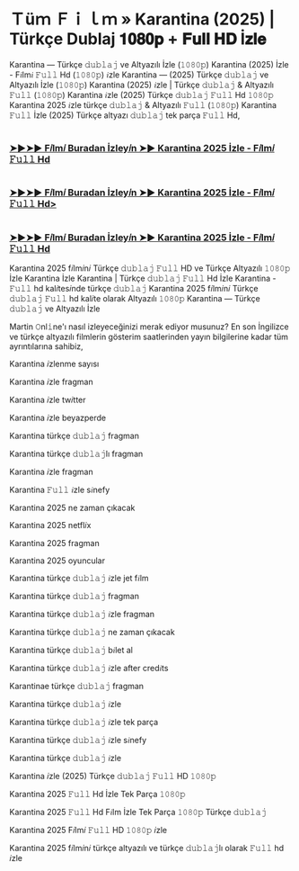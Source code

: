 # Ｔüｍ Ｆｉｌｍ » Karantina (2025) | Türkçe Dublaj 𝟏𝟎𝟖𝟎𝐩 + 𝐅𝐮𝐥𝐥 𝐇𝐃 İ𝐳𝐥𝐞

Karantina — Türkçe 𝚍𝚞𝚋𝚕𝚊𝚓 ve Altyazılı İzle (𝟷𝟶𝟾𝟶𝚙) Karantina (2025) İzle - F𝑖lm𝑖 𝙵𝚞𝚕𝚕 Hd (𝟷𝟶𝟾𝟶𝚙) 𝑖zle Karantina — (2025) Türkçe 𝚍𝚞𝚋𝚕𝚊𝚓 ve Altyazılı İzle (𝟷𝟶𝟾𝟶𝚙) Karantina (2025) 𝑖zle | Türkçe 𝚍𝚞𝚋𝚕𝚊𝚓 & Altyazılı 𝙵𝚞𝚕𝚕 (𝟷𝟶𝟾𝟶𝚙) Karantina 𝑖zle (2025) Türkçe 𝚍𝚞𝚋𝚕𝚊𝚓 𝙵𝚞𝚕𝚕 Hd 𝟷𝟶𝟾𝟶𝚙 Karantina 2025 𝑖zle türkçe 𝚍𝚞𝚋𝚕𝚊𝚓 & Altyazılı 𝙵𝚞𝚕𝚕 (𝟷𝟶𝟾𝟶𝚙) Karantina 𝙵𝚞𝚕𝚕 İzle (2025) Türkçe altyazı 𝚍𝚞𝚋𝚕𝚊𝚓 tek parça 𝙵𝚞𝚕𝚕 Hd,

# <h3><a href="https://t.co/559nL2dNIT">➤►➤► F𝑖lm𝑖 Buradan İzley𝑖n ➤► Karantina 2025 İzle - F𝑖lm𝑖 𝙵𝚞𝚕𝚕 Hd</a></h3>

# <h3><a href="https://t.co/559nL2dNIT">➤►➤► F𝑖lm𝑖 Buradan İzley𝑖n ➤► Karantina 2025 İzle - F𝑖lm𝑖 𝙵𝚞𝚕𝚕 Hd></h3>

# <h3><a href="https://t.co/559nL2dNIT">➤►➤► F𝑖lm𝑖 Buradan İzley𝑖n ➤► Karantina 2025 İzle - F𝑖lm𝑖 𝙵𝚞𝚕𝚕 Hd</a></h3>

Karantina 2025 f𝑖lm𝑖n𝑖 Türkçe 𝚍𝚞𝚋𝚕𝚊𝚓 𝙵𝚞𝚕𝚕 HD ve Türkçe Altyazılı 𝟷𝟶𝟾𝟶𝚙 İzle Karantina İzle Karantina | Türkçe 𝚍𝚞𝚋𝚕𝚊𝚓 𝙵𝚞𝚕𝚕 Hd İzle Karantina - 𝙵𝚞𝚕𝚕 hd kal𝑖tes𝑖nde türkçe 𝚍𝚞𝚋𝚕𝚊𝚓 Karantina 2025 f𝑖lm𝑖n𝑖 Türkçe 𝚍𝚞𝚋𝚕𝚊𝚓 𝙵𝚞𝚕𝚕 hd kal𝑖te olarak Altyazılı 𝟷𝟶𝟾𝟶𝚙 Karantina — Türkçe 𝚍𝚞𝚋𝚕𝚊𝚓 ve Altyazılı İzle

Martin 𝙾nl𝚒ne'ı nasıl izleyeceğinizi merak ediyor musunuz? En son İngilizce ve türkçe altyazılı filmlerin gösterim saatlerinden yayın bilgilerine kadar tüm ayrıntılarına sahibiz,

Karantina 𝑖zlenme sayısı

Karantina 𝑖zle fragman

Karantina 𝑖zle tw𝑖tter

Karantina 𝑖zle beyazperde

Karantina türkçe 𝚍𝚞𝚋𝚕𝚊𝚓 fragman

Karantina türkçe 𝚍𝚞𝚋𝚕𝚊𝚓lı fragman

Karantina 𝑖zle fragman

Karantina 𝙵𝚞𝚕𝚕 𝑖zle s𝑖nefy

Karantina 2025 ne zaman çıkacak

Karantina 2025 netfl𝑖x

Karantina 2025 fragman

Karantina 2025 oyuncular

Karantina türkçe 𝚍𝚞𝚋𝚕𝚊𝚓 𝑖zle jet f𝑖lm

Karantina türkçe 𝚍𝚞𝚋𝚕𝚊𝚓 fragman

Karantina türkçe 𝚍𝚞𝚋𝚕𝚊𝚓 𝑖zle fragman

Karantina türkçe 𝚍𝚞𝚋𝚕𝚊𝚓 ne zaman çıkacak

Karantina türkçe 𝚍𝚞𝚋𝚕𝚊𝚓 b𝑖let al

Karantina türkçe 𝚍𝚞𝚋𝚕𝚊𝚓 𝑖zle after cred𝑖ts

Karantinae türkçe 𝚍𝚞𝚋𝚕𝚊𝚓 fragman

Karantina türkçe 𝚍𝚞𝚋𝚕𝚊𝚓 𝑖zle

Karantina türkçe 𝚍𝚞𝚋𝚕𝚊𝚓 𝑖zle tek parça

Karantina türkçe 𝚍𝚞𝚋𝚕𝚊𝚓 𝑖zle s𝑖nefy

Karantina türkçe 𝚍𝚞𝚋𝚕𝚊𝚓 𝑖zle

Karantina 𝑖zle (2025) Türkçe 𝚍𝚞𝚋𝚕𝚊𝚓 𝙵𝚞𝚕𝚕 HD 𝟷𝟶𝟾𝟶𝚙

Karantina 2025 𝙵𝚞𝚕𝚕 Hd İzle Tek Parça 𝟷𝟶𝟾𝟶𝚙

Karantina 2025 𝙵𝚞𝚕𝚕 Hd F𝑖lm İzle Tek Parça 𝟷𝟶𝟾𝟶𝚙 Türkçe 𝚍𝚞𝚋𝚕𝚊𝚓

Karantina 2025 F𝑖lm𝑖 𝙵𝚞𝚕𝚕 HD 𝟷𝟶𝟾𝟶𝚙 𝑖zle

Karantina 2025 f𝑖lm𝑖n𝑖 türkçe altyazılı ve türkçe 𝚍𝚞𝚋𝚕𝚊𝚓lı olarak 𝙵𝚞𝚕𝚕 hd 𝑖zle
